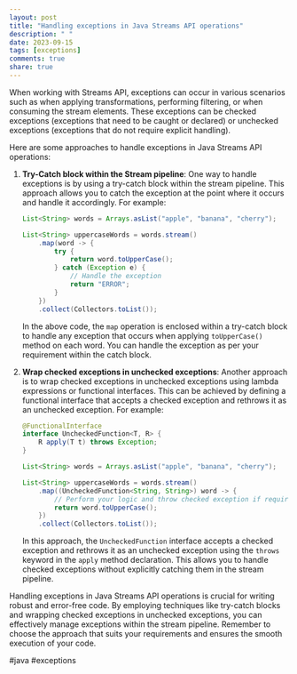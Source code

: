 ```yaml
---
layout: post
title: "Handling exceptions in Java Streams API operations"
description: " "
date: 2023-09-15
tags: [exceptions]
comments: true
share: true
---
```


When working with Streams API, exceptions can occur in various scenarios such as when applying transformations, performing filtering, or when consuming the stream elements. These exceptions can be checked exceptions (exceptions that need to be caught or declared) or unchecked exceptions (exceptions that do not require explicit handling).

Here are some approaches to handle exceptions in Java Streams API operations:

1. **Try-Catch block within the Stream pipeline**:
   One way to handle exceptions is by using a try-catch block within the stream pipeline. This approach allows you to catch the exception at the point where it occurs and handle it accordingly. For example:

    ```java
    List<String> words = Arrays.asList("apple", "banana", "cherry");

    List<String> uppercaseWords = words.stream()
        .map(word -> {
            try {
                return word.toUpperCase();
            } catch (Exception e) {
                // Handle the exception
                return "ERROR";
            }
        })
        .collect(Collectors.toList());
    ```

   In the above code, the `map` operation is enclosed within a try-catch block to handle any exception that occurs when applying `toUpperCase()` method on each word. You can handle the exception as per your requirement within the catch block.

2. **Wrap checked exceptions in unchecked exceptions**:
    Another approach is to wrap checked exceptions in unchecked exceptions using lambda expressions or functional interfaces. This can be achieved by defining a functional interface that accepts a checked exception and rethrows it as an unchecked exception. For example:

    ```java
    @FunctionalInterface
    interface UncheckedFunction<T, R> {
        R apply(T t) throws Exception;
    }

    List<String> words = Arrays.asList("apple", "banana", "cherry");

    List<String> uppercaseWords = words.stream()
        .map((UncheckedFunction<String, String>) word -> {
            // Perform your logic and throw checked exception if required
            return word.toUpperCase();
        })
        .collect(Collectors.toList());
    ```

   In this approach, the `UncheckedFunction` interface accepts a checked exception and rethrows it as an unchecked exception using the `throws` keyword in the `apply` method declaration. This allows you to handle checked exceptions without explicitly catching them in the stream pipeline.

Handling exceptions in Java Streams API operations is crucial for writing robust and error-free code. By employing techniques like try-catch blocks and wrapping checked exceptions in unchecked exceptions, you can effectively manage exceptions within the stream pipeline. Remember to choose the approach that suits your requirements and ensures the smooth execution of your code.

#java #exceptions